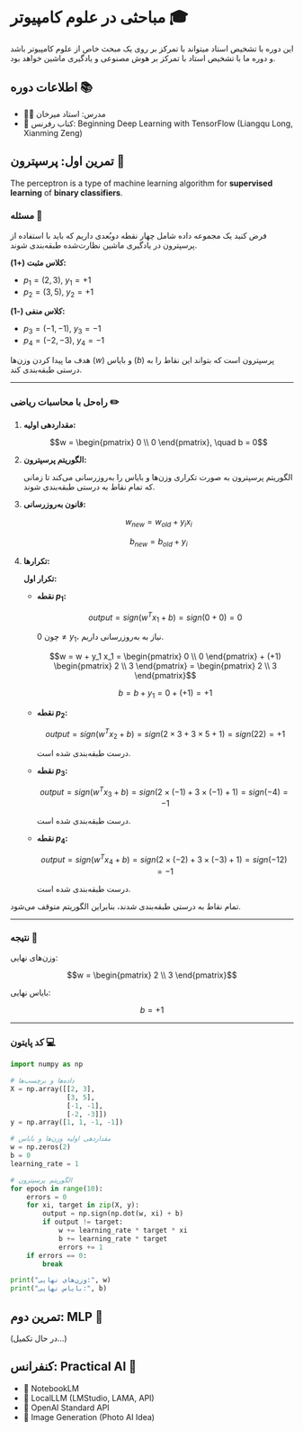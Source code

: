 # مباحثی در علوم کامپیوتر 🎓

این دوره با تشخیص استاد میتواند با تمرکز بر روی یک مبحث خاص از علوم کامپیوتر باشد و دوره ما با تشخیص استاد با تمرکز بر هوش مصنوعی و یادگیری ماشین خواهد بود.

## اطلاعات دوره 📚

- 👨‍🏫 مدرس: استاد میرخان
- 📖 کتاب رفرنس: Beginning Deep Learning with TensorFlow (Liangqu Long, Xianming Zeng)


## تمرین اول: پرسپترون 🤖

The perceptron is a type of machine learning algorithm for **supervised learning** of **binary classifiers**.


### مسئله 📝

فرض کنید یک مجموعه داده شامل چهار نقطه دو‌بُعدی داریم که باید با استفاده از پرسپترون در یادگیری ماشین نظارت‌شده طبقه‌بندی شوند.

**کلاس مثبت (+1):**
- $p_1 = (2, 3)$, $y_1 = +1$
- $p_2 = (3, 5)$, $y_2 = +1$

**کلاس منفی (-1):**
- $p_3 = (-1, -1)$, $y_3 = -1$
- $p_4 = (-2, -3)$, $y_4 = -1$

هدف ما پیدا کردن وزن‌ها ($w$) و بایاس ($b$) پرسپترون است که بتواند این نقاط را به درستی طبقه‌بندی کند.

---

### راه‌حل با محاسبات ریاضی ✏️

1. **مقداردهی اولیه:**

   ```math
   w = \begin{pmatrix} 0 \\ 0 \end{pmatrix}, \quad b = 0
   ```

2. **الگوریتم پرسپترون:**

   الگوریتم پرسپترون به صورت تکراری وزن‌ها و بایاس را به‌روزرسانی می‌کند تا زمانی که تمام نقاط به درستی طبقه‌بندی شوند.

3. **قانون به‌روزرسانی:**

   ```math
   w_{new} = w_{old} + y_i x_i
   ```
   ```math
   b_{new} = b_{old} + y_i
   ```

4. **تکرارها:**

   **تکرار اول:**

   - **نقطه $p_1$:**

     ```math
     output = sign(w^T x_1 + b) = sign(0 + 0) = 0
     ```

     چون $0 \neq y_1$، نیاز به به‌روزرسانی داریم.

     ```math
     w = w + y_1 x_1 = \begin{pmatrix} 0 \\ 0 \end{pmatrix} + (+1) \begin{pmatrix} 2 \\ 3 \end{pmatrix} = \begin{pmatrix} 2 \\ 3 \end{pmatrix}
     ```
     ```math
     b = b + y_1 = 0 + (+1) = +1
     ```

   - **نقطه $p_2$:**

     ```math
     output = sign(w^T x_2 + b) = sign(2 \times 3 + 3 \times 5 + 1) = sign(22) = +1
     ```

     درست طبقه‌بندی شده است.

   - **نقطه $p_3$:**

     ```math
     output = sign(w^T x_3 + b) = sign(2 \times (-1) + 3 \times (-1) + 1) = sign(-4) = -1
     ```

     درست طبقه‌بندی شده است.

   - **نقطه $p_4$:**

     ```math
     output = sign(w^T x_4 + b) = sign(2 \times (-2) + 3 \times (-3) + 1) = sign(-12) = -1
     ```

     درست طبقه‌بندی شده است.

تمام نقاط به درستی طبقه‌بندی شدند، بنابراین الگوریتم متوقف می‌شود.

---

### نتیجه 🎯

وزن‌های نهایی:

```math
w = \begin{pmatrix} 2 \\ 3 \end{pmatrix}
```

بایاس نهایی:

```math
b = +1
```

---

### کد پایتون 💻

```python
import numpy as np

# داده‌ها و برچسب‌ها
X = np.array([[2, 3],
              [3, 5],
              [-1, -1],
              [-2, -3]])
y = np.array([1, 1, -1, -1])

# مقداردهی اولیه وزن‌ها و بایاس
w = np.zeros(2)
b = 0
learning_rate = 1

# الگوریتم پرسپترون
for epoch in range(10):
    errors = 0
    for xi, target in zip(X, y):
        output = np.sign(np.dot(w, xi) + b)
        if output != target:
            w += learning_rate * target * xi
            b += learning_rate * target
            errors += 1
    if errors == 0:
        break

print("وزن‌های نهایی:", w)
print("بایاس نهایی:", b)
```

## تمرین دوم: MLP 🧠
(در حال تکمیل...)

## کنفرانس: Practical AI 🤖

- 📝 NotebookLM
- 💬 LocalLLM (LMStudio, LAMA, API)
- 🔄 OpenAI Standard API 
- 🎨 Image Generation (Photo AI Idea)